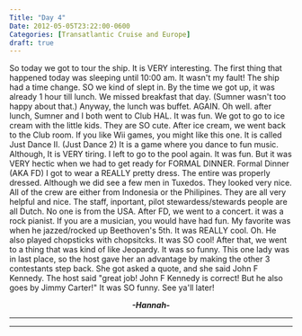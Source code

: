 ```yaml
---
Title: "Day 4"
Date: 2012-05-05T23:22:00-0600
Categories: [Transatlantic Cruise and Europe]
draft: true
---
```


So today we got to tour the ship. It is VERY interesting. The first
thing that happened today was sleeping until 10:00 am. It wasn't my
fault! The ship had a time change. SO we kind of slept in. By the time
we got up, it was already 1 hour till lunch. We missed breakfast that
day. (Sumner wasn't too happy about that.) Anyway, the lunch was buffet.
AGAIN. Oh well. after lunch, Sumner and I both went to Club HAL. It was
fun. We got to go to ice cream with the little kids. They are SO cute.
After ice cream, we went back to the Club room. If you like Wii games,
you might like this one. It is called Just Dance II. (Just Dance 2) It
is a game where you dance to fun music. Although, It is VERY tiring. I
left to go to the pool again. It was fun. But it was VERY hectic when we
had to get ready for FORMAL DINNER. Formal Dinner (AKA FD) I got to wear
a REALLY pretty dress. The entire was properly dressed. Although we did
see a few men in Tuxedos. They looked very nice. All of the crew are
either from Indonesia or the Philipines. They are all very helpful and
nice. The staff, inportant, pilot stewardess/stewards people are all
Dutch. No one is from the USA. After FD, we went to a concert. it was a
rock pianist. If you are a musician, you would have had fun. My favorite
was when he jazzed/rocked up Beethoven's 5th. It was REALLY cool. Oh. He
also played chopsticks with chopsitcks. It was SO cool! After that, we
went to a thing that was kind of like Jeopardy. It was so funny. This
one lady was in last place, so the host gave her an advantage by making
the other 3 contestants step back. She got asked a quote, and she said
John F Kennedy. The host said "great job! John F Kennedy is correct! But
he also goes by Jimmy Carter!" It was SO funny. See ya'll later!



<div align="CENTER">

***-Hannah-***

</div>

***  
***
